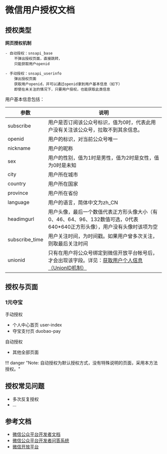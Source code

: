 
# 微信用户授权文档

## 授权类型

__网页授权机制__

```
- 自动授权：snsapi_base 
    不弹出授权页面，直接跳转，
    只能获取用户openid

- 手动授权：snsapi_userinfo 
    弹出授权页面
    获取用户openid，并可以通过openid拿到用户基本信息（如下）
    即使在未关注的情况下，只要用户授权，也能获取此类信息
```

用户基本信息包括：

|      参数      |                                                           说明                                                           |
| -------------- | ------------------------------------------------------------------------------------------------------------------------ |
| subscribe      | 用户是否订阅该公众号标识，值为0时，代表此用户没有关注该公众号，拉取不到其余信息。                                        |
| openid         | 用户的标识，对当前公众号唯一                                                                                             |
| nickname       | 用户的昵称                                                                                                               |
| sex            | 用户的性别，值为1时是男性，值为2时是女性，值为0时是未知                                                                  |
| city           | 用户所在城市                                                                                                             |
| country        | 用户所在国家                                                                                                             |
| province       | 用户所在省份                                                                                                             |
| language       | 用户的语言，简体中文为zh_CN                                                                                              |
| headimgurl     | 用户头像，最后一个数值代表正方形头像大小（有0、46、64、96、132数值可选，0代表640*640正方形头像），用户没有头像时该项为空 |
| subscribe_time | 用户关注时间，为时间戳。如果用户曾多次关注，则取最后关注时间                                                             |
| unionid        | 只有在用户将公众号绑定到微信开放平台帐号后，才会出现该字段。详见：[获取用户个人信息（UnionID机制）](id)                  |

[id]:https://open.weixin.qq.com/cgi-bin/frame?t=resource/res_main_tmpl&lang=zh_CN&target=res/app_wx_login

## 授权与页面

### 1元夺宝

手动授权

- 个人中心首页 user-index
- 夺宝支付页 duobao-pay

自动授权

- 其他全部页面

!!! danger "Note: 自动授权为默认授权方式，没有特殊说明的页面，采用本方法授权。"





## 授权常见问题

- 多次反复授权
- …

## 参考文档
- [微信公众平台开发者文档](http://mp.weixin.qq.com/wiki/index.php?title=%E9%A6%96%E9%A1%B5)
- [微信公众平台开发者问答系统](http://mp.weixin.qq.com/qa/index.php?qa=questions) 
- [微信开放平台](https://open.weixin.qq.com/cgi-bin/index?t=home/index&lang=zh_CN)


















